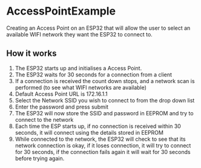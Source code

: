 # AccessPointExample
Creating an Access Point on an ESP32 that will allow the user to select an available WIFI network they want the ESP32 to connect to.

## How it works
1. The ESP32 starts up and initialises a Access Point.
2. The ESP32 waits for 30 seconds for a connection from a client
3. If a connection is received the count down stops, and a network scan is performed (to see what WIFI networks are available)
4. Default Access Point URL is 172.16.1.1
5. Select the Network SSID you wish to connect to from the drop down list
6. Enter the password and press submit
7. The ESP32 will now store the SSID and password in EEPROM and try to connect to the network
8. Each time the ESP starts up, if no connection is received within 30 seconds, it will connect using the details stored in EEPROM
9. While connected to the network, the ESP32 will check to see that its network connection is okay, if it loses connection, it will try to connect for 30 seconds, if the connection fails again it will wait for 30 seconds before trying again.
